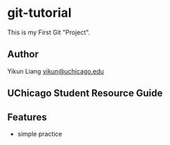 # git-tutorial
This is my First Git "Project".

## Author
Yikun Liang
yikun@uchicago.edu

## UChicago Student Resource Guide

## Features
- simple practice